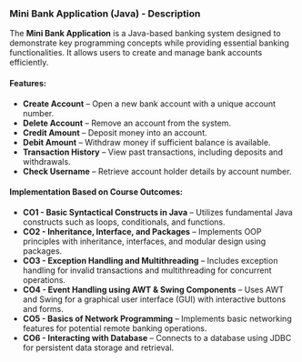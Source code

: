 ### Mini Bank Application (Java) - Description

The **Mini Bank Application** is a Java-based banking system designed to demonstrate key programming concepts while providing essential banking functionalities. It allows users to create and manage bank accounts efficiently.

#### Features:
- **Create Account** – Open a new bank account with a unique account number.
- **Delete Account** – Remove an account from the system.
- **Credit Amount** – Deposit money into an account.
- **Debit Amount** – Withdraw money if sufficient balance is available.
- **Transaction History** – View past transactions, including deposits and withdrawals.
- **Check Username** – Retrieve account holder details by account number.

#### Implementation Based on Course Outcomes:
- **CO1 - Basic Syntactical Constructs in Java** – Utilizes fundamental Java constructs such as loops, conditionals, and functions.
- **CO2 - Inheritance, Interface, and Packages** – Implements OOP principles with inheritance, interfaces, and modular design using packages.
- **CO3 - Exception Handling and Multithreading** – Includes exception handling for invalid transactions and multithreading for concurrent operations.
- **CO4 - Event Handling using AWT & Swing Components** – Uses AWT and Swing for a graphical user interface (GUI) with interactive buttons and forms.
- **CO5 - Basics of Network Programming** – Implements basic networking features for potential remote banking operations.
- **CO6 - Interacting with Database** – Connects to a database using JDBC for persistent data storage and retrieval.

